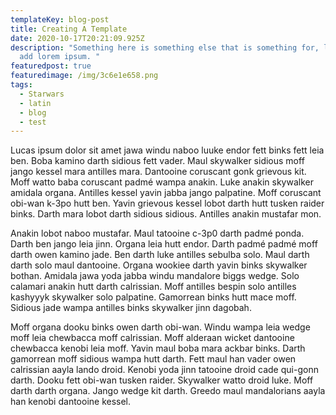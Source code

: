 ```yaml
---
templateKey: blog-post
title: Creating A Template
date: 2020-10-17T20:21:09.925Z
description: "Something here is something else that is something for, lets just
  add lorem ipsum. "
featuredpost: true
featuredimage: /img/3c6e1e658.png
tags:
  - Starwars
  - latin
  - blog
  - test
---
```

Lucas ipsum dolor sit amet jawa windu naboo luuke endor fett binks fett leia ben. Boba kamino darth sidious fett vader. Maul skywalker sidious moff jango kessel mara antilles mara. Dantooine coruscant gonk grievous kit. Moff watto baba coruscant padmé wampa anakin. Luke anakin skywalker amidala organa. Antilles kessel yavin jabba jango palpatine. Moff coruscant obi-wan k-3po hutt ben. Yavin grievous kessel lobot darth hutt tusken raider binks. Darth mara lobot darth sidious sidious. Antilles anakin mustafar mon.

Anakin lobot naboo mustafar. Maul tatooine c-3p0 darth padmé ponda. Darth ben jango leia jinn. Organa leia hutt endor. Darth padmé padmé moff darth owen kamino jade. Ben darth luke antilles sebulba solo. Maul darth darth solo maul dantooine. Organa wookiee darth yavin binks skywalker bothan. Amidala jawa yoda jabba windu mandalore biggs wedge. Solo calamari anakin hutt darth calrissian. Moff antilles bespin solo antilles kashyyyk skywalker solo palpatine. Gamorrean binks hutt mace moff. Sidious jade wampa antilles binks skywalker jinn dagobah.

Moff organa dooku binks owen darth obi-wan. Windu wampa leia wedge moff leia chewbacca moff calrissian. Moff alderaan wicket dantooine chewbacca kenobi leia moff. Yavin maul boba mara ackbar binks. Darth gamorrean moff sidious wampa hutt darth. Fett maul han vader owen calrissian aayla lando droid. Kenobi yoda jinn tatooine droid cade qui-gonn darth. Dooku fett obi-wan tusken raider. Skywalker watto droid luke. Moff darth darth organa. Jango wedge kit darth. Greedo maul mandalorians aayla han kenobi dantooine kessel.